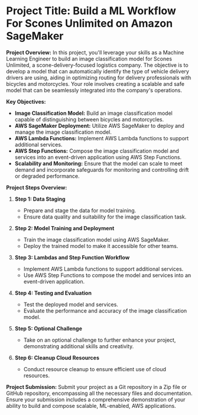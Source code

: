# **Project Title: Build a ML Workflow For Scones Unlimited on Amazon SageMaker**

**Project Overview:**
In this project, you'll leverage your skills as a Machine Learning Engineer to build an image classification model for Scones Unlimited, a scone-delivery-focused logistics company. The objective is to develop a model that can automatically identify the type of vehicle delivery drivers are using, aiding in optimizing routing for delivery professionals with bicycles and motorcycles. Your role involves creating a scalable and safe model that can be seamlessly integrated into the company's operations.

**Key Objectives:**
- **Image Classification Model:** Build an image classification model capable of distinguishing between bicycles and motorcycles.
- **AWS SageMaker Deployment:** Utilize AWS SageMaker to deploy and manage the image classification model.
- **AWS Lambda Functions:** Implement AWS Lambda functions to support additional services.
- **AWS Step Functions:** Compose the image classification model and services into an event-driven application using AWS Step Functions.
- **Scalability and Monitoring:** Ensure that the model can scale to meet demand and incorporate safeguards for monitoring and controlling drift or degraded performance.

**Project Steps Overview:**
1. **Step 1: Data Staging**
   - Prepare and stage the data for model training.
   - Ensure data quality and suitability for the image classification task.

2. **Step 2: Model Training and Deployment**
   - Train the image classification model using AWS SageMaker.
   - Deploy the trained model to make it accessible for other teams.

3. **Step 3: Lambdas and Step Function Workflow**
   - Implement AWS Lambda functions to support additional services.
   - Use AWS Step Functions to compose the model and services into an event-driven application.

4. **Step 4: Testing and Evaluation**
   - Test the deployed model and services.
   - Evaluate the performance and accuracy of the image classification model.

5. **Step 5: Optional Challenge**
   - Take on an optional challenge to further enhance your project, demonstrating additional skills and creativity.

6. **Step 6: Cleanup Cloud Resources**
   - Conduct resource cleanup to ensure efficient use of cloud resources.

**Project Submission:**
Submit your project as a Git repository in a Zip file or GitHub repository, encompassing all the necessary files and documentation. Ensure your submission includes a comprehensive demonstration of your ability to build and compose scalable, ML-enabled, AWS applications.
